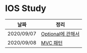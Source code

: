 # IOS Study

| 날짜 | 정리 |
| --- | --- |
| 2020/09/07 | [Optional에 관해서](https://www.notion.so/Optional-dd069ffca55643c4858f69df14c67c7e) |
| 2020/09/08 | [MVC 패턴](https://www.notion.so/MVC-ada057086f5d4fedbc79a639d4c1607c) |
